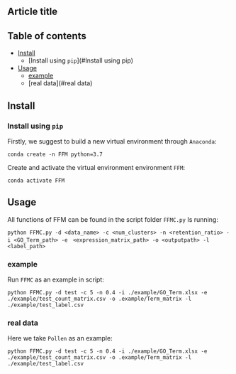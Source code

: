 ## Article title

## Table of contents
* [Install](#Install)
	* [Install using `pip`](#Install using pip)
* [Usage](#Usage)
	* [example](#example)
	* [real data](#real data) 
## Install
### Install using `pip`

Firstly, we suggest to build a new virtual environment through `Anaconda`:
```
conda create -n FFM python=3.7
```
Create and activate the virtual environment environment `FFM`:
```
conda activate FFM
```

## Usage
All functions of FFM can be found in the script folder `FFMC.py` Is running:
```
python FFMC.py -d <data_name> -c <num_clusters> -n <retention_ratio> -i <GO_Term_path> -e　<expression_matrix_path> -o <outputpath> -l <label_path>
```
### example
Run `FFMC` as an example in script:
```
python FFMC.py -d test -c 5 -n 0.4 -i ./example/GO_Term.xlsx -e ./example/test_count_matrix.csv -o .example/Term_matrix -l ./example/test_label.csv
```
### real data
Here we take `Pollen` as an example:
```
python FFMC.py -d test -c 5 -n 0.4 -i ./example/GO_Term.xlsx -e ./example/test_count_matrix.csv -o .example/Term_matrix -l ./example/test_label.csv
```

